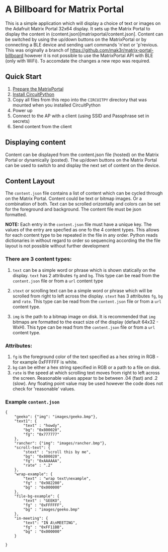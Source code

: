 # A Billboard for Matrix Portal 
This is a simple application which will display a choice of text or images on the Adafruit Matrix Portal 32x64 display. It sets up the Matrix Portal to display the content in (content.json)[matrixportal/content.json]. Content can be switched by using the up/down buttons on the MatrixPortal or by connecting a BLE device and sending uart commands 'n'ext or 'p'revious. This was originally a branch of https://github.com/mak3r/matrix-portal-billboard however it is not possible to use the MatrixPortal API with BLE (only with WiFi). To accomdate the changes a new repo was required.


## Quick Start
1. [Prepare the MatrixPortal](https://learn.adafruit.com/matrix-portal-new-guide-scroller/prep-the-matrixportal)
1. [Install CircuitPython](https://learn.adafruit.com/matrix-portal-new-guide-scroller/install-circuitpython)
1. Copy all files from this repo into the `CIRCUITPY` directory that was mounted when you installed CircuitPython
1. Power up
1. Connect to the AP with a client (using SSID and Passphrase set in secrets)
1. Send content from the client


## Displaying content

Content can be displayed from the content.json file (hosted) on the Matrix Portal or dynamically (posted). The up/down buttons on the Matrix Portal can be used to switch to and display the next set of content on the device. 


## Content Layout
The `content.json` file contains a list of content which can be cycled through on the Matrix Portal. Content could be text or bitmap images. Or a combination of both. Text can be scrolled orizontally and colors can be set for the foreground and background. The content file must be json formatted.

**NOTE:** Each entry in the `content.json` file must have a unique key. The values of the entry are specfied as one fo the 4 content types. This allows for each content type to be repeated in the file in any order. Python reads dictionaries in without regard to order so sequencing according the the file layout is not possible without further development

### There are 3 content types:

1. `text` can be a simple word or phrase which is shown statically on the display. `text` has 2 attributes `fg` and `bg`. This type can be read from the `content.json` file or from a `url` content type

1. `stext` or scrolling text can be a simple word or phrase which will be scrolled from right to left across the display. `stext` has 3 attributes `fg`, `bg` and `rate`. This type can be read from the `content.json` file or from a `url` content type.

1. `img` is the path to a bitmap image on disk. It is recommended that `img` bitmaps are formatted to the exact size of the display (default 64x32 - WxH). This type can be read from the `content.json` file or from a `url` content type.


### Attributes:
1. `fg` is the foreground color of the text specified as a hex string in RGB - for example 0xFFFFFF is white.
1. `bg` can be either a hex string specified in RGB or a path to a file on disk. 
1. `rate` is the speed at which scrolling text moves from right to left across the screen. Reasonable values appear to be between .04 (fast) and .2 (slow). Any floating point value may be used however the code does not check for 'reasonable' values. 

### Example `content.json`
```
{
	"geeko": {"img": "images/geeko.bmp"},
	"text1": {
		"text" : "howdy",
		"bg": "0x800020",
		"fg": "0x777777"
	},
	"rancher": {"img": "images/rancher.bmp"},
	"scroll-text": {
		"stext" : "scroll this by me",
		"bg": "0x800020",
		"fg": "0xAAAAAA",
		"rate" : ".2"	
	},
	"wrap-example": {
		"text" : "wrap text\nexample",
		"fg" : "0x982200",
		"bg" : "0x000000"
	},
	"file-bg-example": {
		"text" : "GEEKO",
		"fg" : "0xFFFFFF",
		"bg" : "images/geeko.bmp"
	},
	"in-meeting": {
		"text": "IN A\nMEETING",
		"fg" : "0xFF11BB",
		"bg" : "0x000000"
	}

}

```